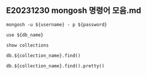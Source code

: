 ## E20231230 mongosh 명령어 모음.md

```
mongosh -u ${username} - p ${password}

use ${db_name}

show collections

db.${collection_name}.find()

db.${collection_name}.find().pretty()



```
